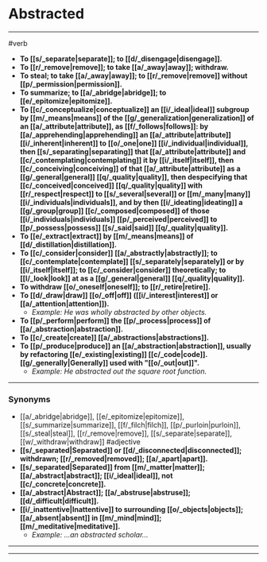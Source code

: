 # Abstracted
---
#verb
- **To [[s/_separate|separate]]; to [[d/_disengage|disengage]].**
- **To [[r/_remove|remove]]; to take [[a/_away|away]]; withdraw.**
- **To steal; to take [[a/_away|away]]; to [[r/_remove|remove]] without [[p/_permission|permission]].**
- **To summarize; to [[a/_abridge|abridge]]; to [[e/_epitomize|epitomize]].**
- **To [[c/_conceptualize|conceptualize]] an [[i/_ideal|ideal]] subgroup by [[m/_means|means]] of the [[g/_generalization|generalization]] of an [[a/_attribute|attribute]], as [[f/_follows|follows]]: by [[a/_apprehending|apprehending]] an [[a/_attribute|attribute]] [[i/_inherent|inherent]] to [[o/_one|one]] [[i/_individual|individual]], then [[s/_separating|separating]] that [[a/_attribute|attribute]] and [[c/_contemplating|contemplating]] it by [[i/_itself|itself]], then [[c/_conceiving|conceiving]] of that [[a/_attribute|attribute]] as a [[g/_general|general]] [[q/_quality|quality]], then despecifying that [[c/_conceived|conceived]] [[q/_quality|quality]] with [[r/_respect|respect]] to [[s/_several|several]] or [[m/_many|many]] [[i/_individuals|individuals]], and by then [[i/_ideating|ideating]] a [[g/_group|group]] [[c/_composed|composed]] of those [[i/_individuals|individuals]] [[p/_perceived|perceived]] to [[p/_possess|possess]] [[s/_said|said]] [[q/_quality|quality]].**
- **To [[e/_extract|extract]] by [[m/_means|means]] of [[d/_distillation|distillation]].**
- **To [[c/_consider|consider]] [[a/_abstractly|abstractly]]; to [[c/_contemplate|contemplate]] [[s/_separately|separately]] or by [[i/_itself|itself]]; to [[c/_consider|consider]] theoretically; to [[l/_look|look]] at as a [[g/_general|general]] [[q/_quality|quality]].**
- **To withdraw [[o/_oneself|oneself]]; to [[r/_retire|retire]].**
- **To [[d/_draw|draw]] [[o/_off|off]] ([[i/_interest|interest]] or [[a/_attention|attention]]).**
	- _Example: He was wholly abstracted by other objects._
- **To [[p/_perform|perform]] the [[p/_process|process]] of [[a/_abstraction|abstraction]].**
- **To [[c/_create|create]] [[a/_abstractions|abstractions]].**
- **To [[p/_produce|produce]] an [[a/_abstraction|abstraction]], usually by refactoring [[e/_existing|existing]] [[c/_code|code]]. [[g/_generally|Generally]] used with "[[o/_out|out]]".**
	- _Example: He abstracted out the square root function._
---
### Synonyms
- [[a/_abridge|abridge]], [[e/_epitomize|epitomize]], [[s/_summarize|summarize]], [[f/_filch|filch]], [[p/_purloin|purloin]], [[s/_steal|steal]], [[r/_remove|remove]], [[s/_separate|separate]], [[w/_withdraw|withdraw]]
#adjective
- **[[s/_separated|Separated]] or [[d/_disconnected|disconnected]]; withdrawn; [[r/_removed|removed]]; [[a/_apart|apart]].**
- **[[s/_separated|Separated]] from [[m/_matter|matter]]; [[a/_abstract|abstract]]; [[i/_ideal|ideal]], not [[c/_concrete|concrete]].**
- **[[a/_abstract|Abstract]]; [[a/_abstruse|abstruse]]; [[d/_difficult|difficult]].**
- **[[i/_inattentive|Inattentive]] to surrounding [[o/_objects|objects]]; [[a/_absent|absent]] in [[m/_mind|mind]]; [[m/_meditative|meditative]].**
	- _Example: ...an abstracted scholar..._
---
---
